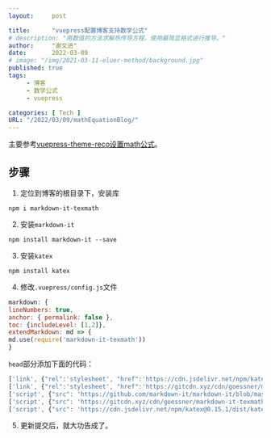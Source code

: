 ```yaml
---
layout:     post

title:      "vuepress配置博客支持数学公式"
# description: "用数值的方法求解热传导方程，使用最简显格式进行推导。"
author:     "谢文进"
date:       2022-03-09
# image: "/img/2021-03-11-eluer-method/background.jpg"
published: true 
tags:
     - 博客
     - 数学公式
     - vuepress

categories: [ Tech ]
URL: "/2022/03/09/mathEquationBlog/"
---
```


主要参考[vuepress-theme-reco设置math公式](https://www.1024sou.com/article/642755.html)。
## 步骤

1. 定位到博客的根目录下，安装库
```
npm i markdown-it-texmath
```
2. 安装`markdown-it`

```
npm install markdown-it --save
```

3. 安装`katex`

```
npm install katex
```

4. 修改`.vuepress/config.js`文件

```javascript
markdown: {
lineNumbers: true,
anchor: { permalink: false },
toc: {includeLevel: [1,2]},
extendMarkdown: md => {
md.use(require('markdown-it-texmath'))
}
```

`head`部分添加下面的代码：

```javascript
['link', {"rel":'stylesheet', "href":'https://cdn.jsdelivr.net/npm/katex@0.15.1/dist/katex.min.css'}],
['link', {"rel":'stylesheet', "href":'https://gitcdn.xyz/cdn/goessner/markdown-it-texmath/master/texmath.css'}],
['script', {"src": 'https://github.com/markdown-it/markdown-it/blob/master/bin/markdown-it.js'}],
['script', {"src": 'https://gitcdn.xyz/cdn/goessner/markdown-it-texmath/master/texmath.js'}],
['script', {"src": 'https://cdn.jsdelivr.net/npm/katex@0.15.1/dist/katex.min.js'}]
```

5. 更新提交后，就大功告成了。
